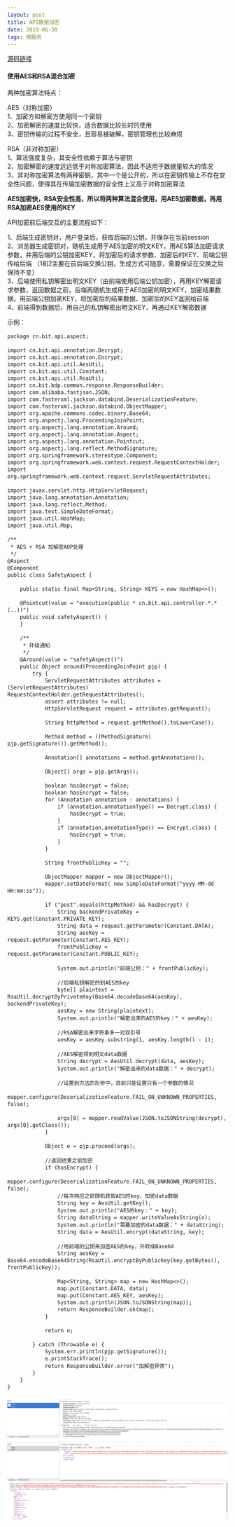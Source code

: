 ```yaml
---
layout: post
title: API数据加密
date: 2019-06-30
tags: 微服务
---
```


[源码链接](https://github.com/zichen-fei/api-encryption)

#### **使用AES和RSA混合加密**

两种加密算法特点：  

AES（对称加密）  
1、加密方和解密方使用同一个密钥  
2、加密解密的速度比较快，适合数据比较长时的使用  
3、密钥传输的过程不安全，且容易被破解，密钥管理也比较麻烦  

RSA（非对称加密）  
1、算法强度复杂，其安全性依赖于算法与密钥  
2、加密解密的速度远远低于对称加密算法，因此不适用于数据量较大的情况  
3、非对称加密算法有两种密钥，其中一个是公开的，所以在密钥传输上不存在安全性问题，使得其在传输加密数据的安全性上又高于对称加密算法  

**AES加密快，RSA安全性高，所以将两种算法混合使用，用AES加密数据，再用RSA加密AES使用的KEY**

API加密前后端交互的主要流程如下：  

1、后端生成密钥对，用户登录后，获取后端的公钥，并保存在当前session  
2、浏览器生成密钥对，随机生成用于AES加密的明文KEY，用AES算法加密请求参数，并用后端的公钥加密KEY，将加密后的请求参数、加密后的KEY、前端公钥传给后端
（1和2主要在前后端交换公钥，生成方式可随意，需要保证在交换之后保持不变）  
3、后端使用私钥解密出明文KEY（由前端使用后端公钥加密），再用KEY解密请求参数，返回数据之前，后端再随机生成用于AES加密的明文KEY，加密结果数据，用前端公钥加密KEY，将加密后的结果数据、加密后的KEY返回给前端  
4、前端得到数据后，用自己的私钥解密出明文KEY，再通过KEY解密数据  

示例：
```
package cn.bit.api.aspect;

import cn.bit.api.annotation.Decrypt;
import cn.bit.api.annotation.Encrypt;
import cn.bit.api.util.AesUtil;
import cn.bit.api.util.Constant;
import cn.bit.api.util.RsaUtil;
import cn.bit.bdp.common.response.ResponseBuilder;
import com.alibaba.fastjson.JSON;
import com.fasterxml.jackson.databind.DeserializationFeature;
import com.fasterxml.jackson.databind.ObjectMapper;
import org.apache.commons.codec.binary.Base64;
import org.aspectj.lang.ProceedingJoinPoint;
import org.aspectj.lang.annotation.Around;
import org.aspectj.lang.annotation.Aspect;
import org.aspectj.lang.annotation.Pointcut;
import org.aspectj.lang.reflect.MethodSignature;
import org.springframework.stereotype.Component;
import org.springframework.web.context.request.RequestContextHolder;
import org.springframework.web.context.request.ServletRequestAttributes;

import javax.servlet.http.HttpServletRequest;
import java.lang.annotation.Annotation;
import java.lang.reflect.Method;
import java.text.SimpleDateFormat;
import java.util.HashMap;
import java.util.Map;

/**
 * AES + RSA 加解密AOP处理
 */
@Aspect
@Component
public class SafetyAspect {

    public static final Map<String, String> KEYS = new HashMap<>();

    @Pointcut(value = "execution(public * cn.bit.api.controller.*.*(..))")
    public void safetyAspect() {
    }

    /**
     * 环绕通知
     */
    @Around(value = "safetyAspect()")
    public Object around(ProceedingJoinPoint pjp) {
        try {
            ServletRequestAttributes attributes = (ServletRequestAttributes) RequestContextHolder.getRequestAttributes();
            assert attributes != null;
            HttpServletRequest request = attributes.getRequest();

            String httpMethod = request.getMethod().toLowerCase();

            Method method = ((MethodSignature) pjp.getSignature()).getMethod();

            Annotation[] annotations = method.getAnnotations();

            Object[] args = pjp.getArgs();

            boolean hasDecrypt = false;
            boolean hasEncrypt = false;
            for (Annotation annotation : annotations) {
                if (annotation.annotationType() == Decrypt.class) {
                    hasDecrypt = true;
                }
                if (annotation.annotationType() == Encrypt.class) {
                    hasEncrypt = true;
                }
            }

            String frontPublicKey = "";

            ObjectMapper mapper = new ObjectMapper();
            mapper.setDateFormat( new SimpleDateFormat("yyyy-MM-dd HH:mm:ss"));

            if ("post".equals(httpMethod) && hasDecrypt) {
                String backendPrivateKey = KEYS.get(Constant.PRIVATE_KEY);
                String data = request.getParameter(Constant.DATA);
                String aesKey = request.getParameter(Constant.AES_KEY);
                frontPublicKey = request.getParameter(Constant.PUBLIC_KEY);

                System.out.println("前端公钥：" + frontPublicKey);

                //后端私钥解密的到AES的key
                byte[] plaintext = RsaUtil.decryptByPrivateKey(Base64.decodeBase64(aesKey), backendPrivateKey);
                aesKey = new String(plaintext);
                System.out.println("解密出来的AES的key：" + aesKey);

                //RSA解密出来字符串多一对双引号
                aesKey = aesKey.substring(1, aesKey.length() - 1);

                //AES解密得到明文data数据
                String decrypt = AesUtil.decrypt(data, aesKey);
                System.out.println("解密出来的data数据：" + decrypt);

                //设置到方法的形参中，目前只能设置只有一个参数的情况
                mapper.configure(DeserializationFeature.FAIL_ON_UNKNOWN_PROPERTIES, false);

                args[0] = mapper.readValue(JSON.toJSONString(decrypt), args[0].getClass());
            }

            Object o = pjp.proceed(args);

            //返回结果之前加密
            if (hasEncrypt) {
                mapper.configure(DeserializationFeature.FAIL_ON_UNKNOWN_PROPERTIES, false);
                //每次响应之前随机获取AES的key，加密data数据
                String key = AesUtil.getKey();
                System.out.println("AES的key：" + key);
                String dataString = mapper.writeValueAsString(o);
                System.out.println("需要加密的data数据：" + dataString);
                String data = AesUtil.encrypt(dataString, key);

                //用前端的公钥来加密AES的key，并转成Base64
                String aesKey = Base64.encodeBase64String(RsaUtil.encryptByPublicKey(key.getBytes(), frontPublicKey));

                Map<String, String> map = new HashMap<>();
                map.put(Constant.DATA, data);
                map.put(Constant.AES_KEY, aesKey);
                System.out.println(JSON.toJSONString(map));
                return ResponseBuilder.ok(map);
            }

            return o;

        } catch (Throwable e) {
            System.err.println(pjp.getSignature());
            e.printStackTrace();
            return ResponseBuilder.error("加解密异常");
        }
    }
}

```
![](/images/posts/api-encryption/110.png)
<br>
![](/images/posts/api-encryption/111.png)
<br>
![](/images/posts/api-encryption/113.png)

